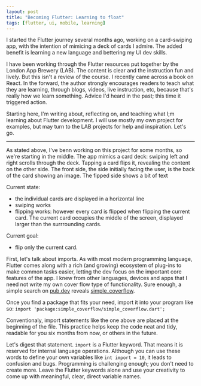 ```yaml
---
layout: post
title: "Becoming Flutter: Learning to float"
tags: [flutter, ui, mobile, learning]
---
```


I started the Flutter journey several months ago, working on a card-swiping app, with the intention of mimicing a deck of cards I admire. The added benefit is learning a new language and bettering my UI dev skills.

I have been working through the Flutter resources put together by the London App Brewery (LAB). The content is clear and the instruction fun and lively. But this isn't a review of the course. I recently came across a book on React. In the forward, the author strongly encourages readers to teach what they are learning, through blogs, videos, live instruction, etc, because that's really how we learn something. Advice I'd heard in the past; this time it triggered action.

Starting here, I'm writing about, reflecting on, and teaching what I;m learning about Flutter development. I will use mostly my own project for examples, but may turn to the LAB projects for help and inspiration. Let's go.

---
As stated above, I've benn working on this project for some months, so we're starting in the middle. The app mimics a card deck: swiping left and right scrolls through the deck. Tapping a card flips it, revealing the content on the other side. The front side, the side initially facing the user, is the back of the card showing an image. The fipped side shows a bit of text

Current state:
- the individual cards are displayed in a horizontal line
- swiping works
- flipping works: however every card is flipped when flipping the current card. The current card occupies the middle of the screen, displayed larger than the surrrounding cards.

Current goal:
- flip only the current card.

First, let's talk about imports. As with most modern programming language, Flutter comes along with a rich (and growing) ecosystem of plug-ins to make common tasks easier, letting the dev focus on the important core features of the app. I knew from other languages, devices and apps that I need not write my own cover flow type of functionality. Sure enough, a simple search on [pub.dev](https://pub.dev) reveals [simple_coverflow](https://pub.dev/packages/simple_coverflow).

Once you find a package that fits your need, import it into your program like so:
`import 'package:simple_coverflow/simple_coverflow.dart';`

Conventionaly, import statements like the one above are placed at the beginning of the file. This practice helps keep the code neat and tidy, readable for you six months from now, or others in the future.

Let's digest that statement. `import` is a Flutter keyword. That means it is reserved for internal language operations. Although you can use these words to define your own variables like `int import = 10`, it leads to confusion and bugs. Programming is challenging enough; you don't need to create more. Leave the Flutter keywords alone and use your creativity to come up with meaningful, clear, direct variable names.
